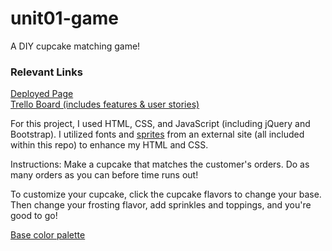 # unit01-game
A DIY cupcake matching game!

### Relevant Links
[Deployed Page](https://cathua.github.io/unit01-game/)  
[Trello Board (includes features & user stories)](https://trello.com/b/kwaPrg9j/bakeshoppe)  

For this project, I used HTML, CSS, and JavaScript (including jQuery and Bootstrap). I utilized fonts and [sprites](https://dribbble.com/shots/1558327-Fruits-8bit) from an external site (all included within this repo) to enhance my HTML and CSS.

Instructions: Make a cupcake that matches the customer's orders. Do as many orders as you can before time runs out!

To customize your cupcake, click the cupcake flavors to change your base. Then change your frosting flavor, add sprinkles and toppings, and you're good to go!

[Base color palette](http://www.colourlovers.com/palette/360922/u.make.me.happy)
